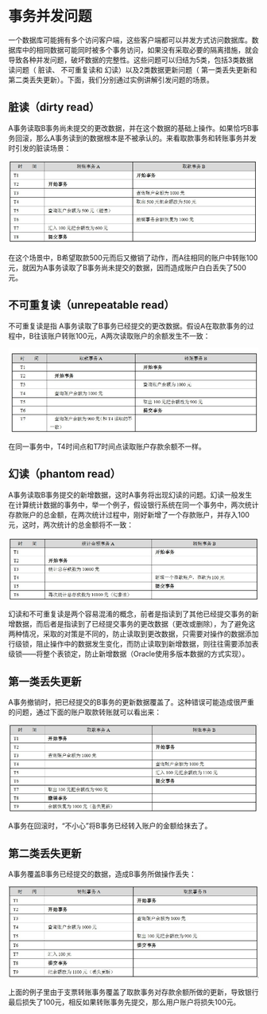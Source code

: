 # 事务并发问题

一个数据库可能拥有多个访问客户端，这些客户端都可以并发方式访问数据库。数据库中的相同数据可能同时被多个事务访问，如果没有采取必要的隔离措施，就会导致各种并发问题，破坏数据的完整性。这些问题可以归结为5类，包括3类数据读问题（ 脏读、 不可重复读和 幻读）以及2类数据更新问题（ 第一类丢失更新和 第二类丢失更新）。下面，我们分别通过实例讲解引发问题的场景。 

## 脏读（dirty read）

​	A事务读取B事务尚未提交的更改数据，并在这个数据的基础上操作。如果恰巧B事务回滚，那么A事务读到的数据根本是不被承认的。来看取款事务和转账事务并发时引发的脏读场景：  

![](../images/1.jpg)

在这个场景中，B希望取款500元而后又撤销了动作，而A往相同的账户中转账100元，就因为A事务读取了B事务尚未提交的数据，因而造成账户白白丢失了500元。



## 不可重复读（unrepeatable read） 

不可重复读是指 A事务读取了B事务已经提交的更改数据。假设A在取款事务的过程中，B往该账户转账100元，A两次读取账户的余额发生不一致： 

![](../images/2.jpg)

在同一事务中，T4时间点和T7时间点读取账户存款余额不一样。 



## 幻读（phantom read） 

A事务读取B事务提交的新增数据，这时A事务将出现幻读的问题。幻读一般发生在计算统计数据的事务中，举一个例子，假设银行系统在同一个事务中，两次统计存款账户的总金额，在两次统计过程中，刚好新增了一个存款账户，并存入100元，这时，两次统计的总金额将不一致：  

![](../images/3.jpg)

幻读和不可重复读是两个容易混淆的概念，前者是指读到了其他已经提交事务的新增数据，而后者是指读到了已经提交事务的更改数据（更改或删除），为了避免这两种情况，采取的对策是不同的，防止读取到更改数据，只需要对操作的数据添加行级锁，阻止操作中的数据发生变化，而防止读取到新增数据，则往往需要添加表级锁——将整个表锁定，防止新增数据（Oracle使用多版本数据的方式实现）。  



## 第一类丢失更新

A事务撤销时，把已经提交的B事务的更新数据覆盖了。这种错误可能造成很严重的问题，通过下面的账户取款转账就可以看出来： 

![](../images/4.jpg)

A事务在回滚时，“不小心”将B事务已经转入账户的金额给抹去了。 



## 第二类丢失更新

A事务覆盖B事务已经提交的数据，造成B事务所做操作丢失：  

![](../images/5.jpg)

上面的例子里由于支票转账事务覆盖了取款事务对存款余额所做的更新，导致银行最后损失了100元，相反如果转账事务先提交，那么用户账户将损失100元。